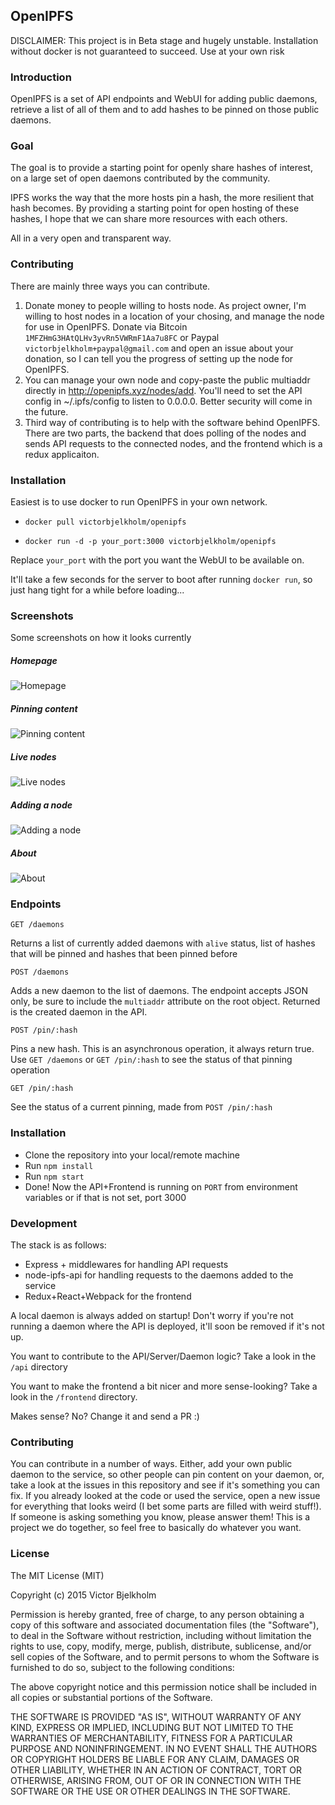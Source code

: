 ## OpenIPFS

DISCLAIMER: This project is in Beta stage and hugely unstable. Installation
without docker is not guaranteed to succeed. Use at your own risk

### Introduction

OpenIPFS is a set of API endpoints and WebUI for adding public daemons, retrieve a list
of all of them and to add hashes to be pinned on those public daemons.

### Goal

The goal is to provide a starting point for openly share hashes of interest,
on a large set of open daemons contributed by the community.

IPFS works the way that the more hosts pin a hash, the more resilient that
hash becomes. By providing a starting point for open hosting of these hashes,
I hope that we can share more resources with each others.

All in a very open and transparent way.

### Contributing

There are mainly three ways you can contribute.

1. Donate money to people willing to hosts node. As project owner, I'm willing to host nodes in a location of your chosing, and manage the node for use in OpenIPFS. Donate via Bitcoin `1MFZHmG3HAtQLHv3yvRn5VWRmF1Aa7u8FC` or Paypal `victorbjelkholm+paypal@gmail.com` and open an issue about your donation, so I can tell you the progress of setting up the node for OpenIPFS.
2. You can manage your own node and copy-paste the public multiaddr directly in http://openipfs.xyz/nodes/add. You'll need to set the API config in ~/.ipfs/config to listen to 0.0.0.0. Better security will come in the future.
3. Third way of contributing is to help with the software behind OpenIPFS. There are two parts, the backend that does polling of the nodes and sends API requests to the connected nodes, and the frontend which is a redux applicaiton.

### Installation

Easiest is to use docker to run OpenIPFS in your own network.

* `docker pull victorbjelkholm/openipfs`

* `docker run -d -p your_port:3000 victorbjelkholm/openipfs`

Replace `your_port` with the port you want the WebUI to be available on.

It'll take a few seconds for the server to boot after running `docker run`, so
just hang tight for a while before loading...

### Screenshots

Some screenshots on how it looks currently

##### Homepage
![Homepage](http://i.imgur.com/amwccoW.png)

##### Pinning content
![Pinning content](http://i.imgur.com/naZTfK7.png)

##### Live nodes
![Live nodes](http://i.imgur.com/KDcfO4M.png)

##### Adding a node
![Adding a node](http://i.imgur.com/zY4Edbe.png)

##### About
![About](http://i.imgur.com/ADcHfDF.png)

### Endpoints

`GET /daemons`

Returns a list of currently added daemons with `alive` status, list of hashes
that will be pinned and hashes that been pinned before

`POST /daemons`

Adds a new daemon to the list of daemons. The endpoint accepts JSON only, be sure
to include the `multiaddr` attribute on the root object. Returned is the created
daemon in the API.

`POST /pin/:hash`

Pins a new hash. This is an asynchronous operation, it always return true. Use
`GET /daemons` or `GET /pin/:hash` to see the status of that pinning operation

`GET /pin/:hash`

See the status of a current pinning, made from `POST /pin/:hash`

### Installation

* Clone the repository into your local/remote machine
* Run `npm install`
* Run `npm start`
* Done! Now the API+Frontend is running on `PORT` from environment variables or if
that is not set, port 3000

### Development

The stack is as follows:
* Express + middlewares for handling API requests
* node-ipfs-api for handling requests to the daemons added to the service
* Redux+React+Webpack for the frontend

A local daemon is always added on startup! Don't worry if you're not running
a daemon where the API is deployed, it'll soon be removed if it's not up.

You want to contribute to the API/Server/Daemon logic? Take a look in the `/api`
directory

You want to make the frontend a bit nicer and more sense-looking? Take a look in
the `/frontend` directory.

Makes sense? No? Change it and send a PR :)

### Contributing

You can contribute in a number of ways. Either, add your own public daemon to
the service, so other people can pin content on your daemon, or, take a look
at the issues in this repository and see if it's something you can fix. If
you already looked at the code or used the service, open a new issue for everything
that looks weird (I bet some parts are filled with weird stuff!). If someone
is asking something you know, please answer them! This is a project we do together,
so feel free to basically do whatever you want.


### License

The MIT License (MIT)

Copyright (c) 2015 Victor Bjelkholm

Permission is hereby granted, free of charge, to any person obtaining a copy
of this software and associated documentation files (the "Software"), to deal
in the Software without restriction, including without limitation the rights
to use, copy, modify, merge, publish, distribute, sublicense, and/or sell
copies of the Software, and to permit persons to whom the Software is
furnished to do so, subject to the following conditions:

The above copyright notice and this permission notice shall be included in
all copies or substantial portions of the Software.

THE SOFTWARE IS PROVIDED "AS IS", WITHOUT WARRANTY OF ANY KIND, EXPRESS OR
IMPLIED, INCLUDING BUT NOT LIMITED TO THE WARRANTIES OF MERCHANTABILITY,
FITNESS FOR A PARTICULAR PURPOSE AND NONINFRINGEMENT. IN NO EVENT SHALL THE
AUTHORS OR COPYRIGHT HOLDERS BE LIABLE FOR ANY CLAIM, DAMAGES OR OTHER
LIABILITY, WHETHER IN AN ACTION OF CONTRACT, TORT OR OTHERWISE, ARISING FROM,
OUT OF OR IN CONNECTION WITH THE SOFTWARE OR THE USE OR OTHER DEALINGS IN
THE SOFTWARE.
